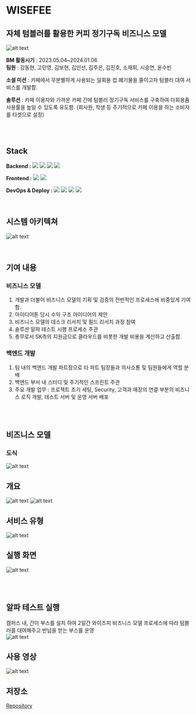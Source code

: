 # WISEFEE

## 자체 텀블러를 활용한 커피 정기구독 비즈니스 모델

![alt text](wisefee/image-3.png)

**BM 활동시기** : 2023.05.04~2024.01.06   
**팀원** : 강동현, 고민영, 김보현, 김인선, 김주은, 김진호, 소재휘, 시승연, 윤수빈


**소셜 미션**  : 카페에서 무분별하게 사용되는 일회용 컵 폐기물을 줄이고자 텀블러 대여 서비스를 개발함.   
   
**솔루션** : 카페 이용자와 가까운 카페 간에 텀블러 정기구독 서비스를 구축하여 다회용품 사용률을 높일 수 있도록 유도함.
(회사원, 학생 등 주기적으로 카페 이용을 하는 소비자를 타겟으로 설정)   

<br><br>  

## Stack
<b>Backend : </b>
  <img src="https://img.shields.io/badge/Spring Boot-6DB33F?style=flat-square&logo=spring-boot&logoColor=white">
<img src="https://img.shields.io/badge/Java-007396?style=flat-square&logo=apache&logoColor=white"> 
  <img src="https://img.shields.io/badge/MaridDB-003545?style=flat-square&logo=apachekafka&logoColor=white">
  <img src="https://img.shields.io/badge/Redis-DC382D?style=flat-square&logo=redis&logoColor=white">


<b>Frontend : </b>
  <img src="https://img.shields.io/badge/Kotiln-7F52FF?style=flat-square&logo=kotlin&logoColor=white">
  <img src="https://img.shields.io/badge/Android Studio-3DDC84?style=flat-square&logo=android-studio&logoColor=white">


<b>DevOps & Deploy : </b>
  <img src="https://img.shields.io/badge/Docker-2496ED?style=flat-square&logo=docker&logoColor=white"> 
  <img src="https://img.shields.io/badge/Git-F05032?style=flat-square&logo=git&logoColor=white">
  <img src="https://img.shields.io/badge/Amazone AWS-232F3E?style=flat-square&logo=amazonwebservices&logoColor=white"> 
          <img src="https://img.shields.io/badge/Firebase-FFCA28?style=flat-square&logo=firebase&logoColor=white"> 

<br> 

## 시스템 아키텍쳐

![alt text](wisefee/image-7.png)

<br> 

## 기여 내용

### 비즈니스 모델
1. 개발과 더불어 비즈니스 모델의 기획 및 검증의 전반적인 프로세스에 비중있게 기여함.
2. 아이디어톤 당시 수익 구조 아이디어의 제안
3. 비즈니스 모델의 데스크 리서치 및 필드 리서치 과정 참여
6. 솔루션 알파 테스트 시행 프로세스 주관
7. 총무로서 SK측의 지원금으로 클라우드를 비롯한 개발 비용을 계산하고 산출함.

### 백엔드 개발
1. 팀 내의 백엔드 개발 파트장으로 타 파트 팀장들과 의사소통 및 팀원들에게 역할 분배
2. 백엔드 부서 내 스터디 및 주기적인 스프린트 주관
3. 주요 개발 업무 : 프로젝트 초기 세팅, Security, 고객과 매장의 연결 부분의 비즈니스 로직 개발, 테스트 서버 및 운영 서버 배포
   
<br><br> 

## 비즈니스 모델

### 도식
![alt text](wisefee/image-2.png)

## 개요
![alt text](wisefee/image-6.png)
![alt text](wisefee/image-1.png)

## 서비스 유형
![alt text](wisefee/image-4.png)

## 실행 화면
![alt text](wisefee/image-5.png)

<br><br>

## 알파 테스트 실행
캠퍼스 내, 간이 부스를 설치 하여 2일간 와이즈피 비즈니스 모델 프로세스에 따라 텀블러를 대여해주고 반납을 받는 부스를 운영   
   ![alt text](wisefee/image.png)


## 사용 영상 
   ![alt text](wisefee/WISEFEE-video.gif)

## 저장소
[Repository](https://github.com/WISEFEE/SKLookie_SMU_Wisefee_Server)

